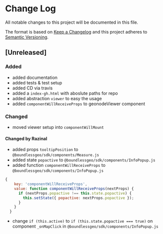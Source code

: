 # Change Log

All notable changes to this project will be documented in this file.

The format is based on [Keep a Changelog](http://keepachangelog.com/)
and this project adheres to [Semantic Versioning](http://semver.org/).

## [Unreleased]

### Added

- added documentation
- added tests & test setup
- added CD via travis
- added a `index-gh.html` with aboslute paths for repo
- added abstraction `viewer` to easy the usage
- added `componentWillReceiveProps` to geonodeViewer component

### Changed

- moved viewer setup into `componentWillMount`

#### Changed by Razinal

- added props `tooltipPosition` to `@boundlessgeo/sdk/components/Measure.js`
- added state `popactive` to `@boundlessgeo/sdk/components/InfoPopup.js`
- added function `componentWillReceiveProps` to `@boundlessgeo/sdk/components/InfoPopup.js`

```javascript
{
    key: 'componentWillReceiveProps',
    value: function componentWillReceiveProps(nextProps) {
      if (nextProps.popactive !== this.state.popactive) {
        this.setState({ popactive: nextProps.popactive });
      }
    }
  }
```

- change `if (this.active)` to `if (this.state.popactive === true)` on component `_onMapClick` in `@boundlessgeo/sdk/components/InfoPopup.js`